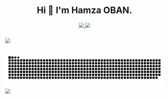 ### 

<h1 align="center"> Hi 👋 I'm Hamza OBAN. </h1>

###

<div align="center">
<a href="https://github.com/Hamzaoban">  
<img height="180em" src="https://github-readme-stats.vercel.app/api?username=Hamzall&show_icons=true&theme=onedark&include_all_commits=true&count_private=true"/>  
<img height="180em" src="https://github-readme-stats.vercel.app/api/top-langs/?username=Hamzaoban&layout=compact&langs_count=7&theme=onedark"/>
</div>
  
##
  <div>   
<a href="https://www.linkedin.com/in/hamzaoban/" target="_blank"><img src="https://img.shields.io/badge/-LinkedIn-%230077B5?style=for-the-badge&logo=linkedin&lo-goColor=white" target="_blank"></a>   
</div>
  
##
  
![Snake animation](https://github.com/Hamzaoban/Hamzaoban/blob/output/github-contribution-grid-snake.svg)
  <a href="https://github.com/Hamzall">
  <img src="https://shields-io-visitor-counter.herokuapp.com/badge?page=Hamzaoban.Hamzaoban&style=for-the-badge">
<a>

  
